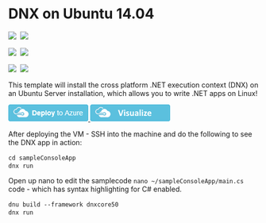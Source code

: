 # DNX on Ubuntu 14.04

<IMG SRC="https://azbotstorage.blob.core.windows.net/badges/dnx-on-ubuntu/PublicLastTestDate.svg" />&nbsp;
<IMG SRC="https://azbotstorage.blob.core.windows.net/badges/dnx-on-ubuntu/PublicDeployment.svg" />&nbsp;

<IMG SRC="https://azbotstorage.blob.core.windows.net/badges/dnx-on-ubuntu/FairfaxLastTestDate.svg" />&nbsp;
<IMG SRC="https://azbotstorage.blob.core.windows.net/badges/dnx-on-ubuntu/FairfaxDeployment.svg" />&nbsp;

<IMG SRC="https://azbotstorage.blob.core.windows.net/badges/dnx-on-ubuntu/BestPracticeResult.svg" />&nbsp;
<IMG SRC="https://azbotstorage.blob.core.windows.net/badges/dnx-on-ubuntu/CredScanResult.svg" />&nbsp;

This template will install the cross platform .NET execution context (DNX) on an Ubuntu Server installation, which allows you to write .NET apps on Linux!

<a href="https://portal.azure.com/#create/Microsoft.Template/uri/https%3A%2F%2Fraw.githubusercontent.com%2FAzure%2Fazure-quickstart-templates%2Fmaster%2Fdnx-on-ubuntu%2Fazuredeploy.json" target="_blank">
	<img src="https://raw.githubusercontent.com/Azure/azure-quickstart-templates/master/1-CONTRIBUTION-GUIDE/images/deploytoazure.png"/>
</a>
<a href="http://armviz.io/#/?load=https%3A%2F%2Fraw.githubusercontent.com%2Azure%2azure-quickstart-templates%2master%2dnx-on-ubuntu%2azuredeploy.json" target="_blank">
    <img src="https://raw.githubusercontent.com/Azure/azure-quickstart-templates/master/1-CONTRIBUTION-GUIDE/images/visualizebutton.png"/>
</a>

After deploying the VM - SSH into the machine and do the following to see the DNX app in action:

```
cd sampleConsoleApp
dnx run
```

Open up nano to edit the samplecode `nano ~/sampleConsoleApp/main.cs` code - which has syntax highlighting for C# enabled.

```
dnu build --framework dnxcore50
dnx run
```
